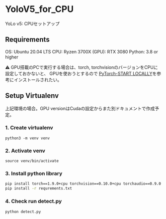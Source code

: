 # YoloV5_for_CPU

YoLo v5: CPUセットアップ

## Requirements

OS: Ubuntu 20.04 LTS
CPU: Ryzen 3700X
(GPU): RTX 3080
Python: 3.8 or higher

⚠ GPU搭載のPCで実行する場合は、torch, torchvisionのバージョンをCPUに設定しておかないと、
GPUを使おうとするので [PyTorch-START LOCALLY](https://pytorch.org/get-started/locally/)を参考にインストールされたい。

## Setup Virtualenv 

上記環境の場合。GPU versionはCudaの設定からまた別ドキュメントで作成予定。

### 1. Create virtualenv
`python3 -m venv venv`
### 2. Activate venv
`source venv/bin/activate`
### 3. Install python library

```bash
pip install torch==1.9.0+cpu torchvision==0.10.0+cpu torchaudio==0.9.0 -f https://download.pytorch.org/whl/torch_stable.html`  
pip install -r requrements.txt
```

### 4. Check run detect.py

`python detect.py`






